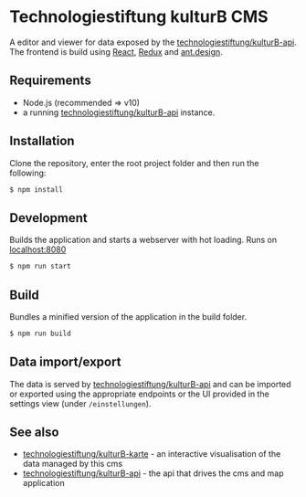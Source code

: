 # Technologiestiftung kulturB CMS

A editor and viewer for data exposed by the [technologiestiftung/kulturB-api](https://github.com/technologiestiftung/kulturB-api). The frontend is build using [React](https://github.com/facebook/react), [Redux](https://redux.js.org/) and [ant.design](https://ant.design/).

## Requirements

- Node.js (recommended => v10)
- a running [technologiestiftung/kulturB-api](https://github.com/technologiestiftung/kulturB-api) instance.

## Installation

Clone the repository, enter the root project folder and then run the following:

```sh
$ npm install
```

## Development

Builds the application and starts a webserver with hot loading.
Runs on [localhost:8080](http://localhost:8080/)

```sh
$ npm run start
```

## Build

Bundles a minified version of the application in the build folder.

```sh
$ npm run build
```

## Data import/export

The data is served by [technologiestiftung/kulturB-api](https://github.com/technologiestiftung/kulturB-cms) and can be imported or exported using the appropriate endpoints or the UI provided in the settings view (under `/einstellungen`).

## See also

* [technologiestiftung/kulturB-karte](https://github.com/technologiestiftung/kulturB-karte) - an interactive visualisation of the data managed by this cms
* [technologiestiftung/kulturB-api](https://github.com/technologiestiftung/kulturB-api) - the api that drives the cms and map application
